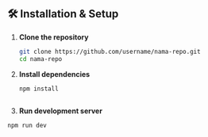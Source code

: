 ## 🛠️ Installation & Setup

1. **Clone the repository**
   ```bash
   git clone https://github.com/username/nama-repo.git
   cd nama-repo
   ```

2. **Install dependencies**
   ```bash
   npm install
  
3.  **Run development server**
   ```bash
npm run dev
```
